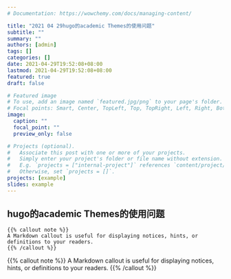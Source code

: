 ```yaml
---
# Documentation: https://wowchemy.com/docs/managing-content/

title: "2021 04 29hugo的academic Themes的使用问题"
subtitle: ""
summary: ""
authors: [admin]
tags: []
categories: []
date: 2021-04-29T19:52:08+08:00
lastmod: 2021-04-29T19:52:08+08:00
featured: true
draft: false

# Featured image
# To use, add an image named `featured.jpg/png` to your page's folder.
# Focal points: Smart, Center, TopLeft, Top, TopRight, Left, Right, BottomLeft, Bottom, BottomRight.
image:
  caption: ""
  focal_point: ""
  preview_only: false

# Projects (optional).
#   Associate this post with one or more of your projects.
#   Simply enter your project's folder or file name without extension.
#   E.g. `projects = ["internal-project"]` references `content/project/deep-learning/index.md`.
#   Otherwise, set `projects = []`.
projects: [example]
slides: example
---
```

## hugo的academic Themes的使用问题


```
{{% callout note %}}
A Markdown callout is useful for displaying notices, hints, or definitions to your readers.
{{% /callout %}}
```

{{% callout note %}}
A Markdown callout is useful for displaying notices, hints, or definitions to your readers.
{{% /callout %}}
